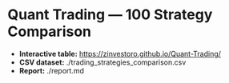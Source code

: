 # Quant Trading — 100 Strategy Comparison
- **Interactive table:** https://zinvestoro.github.io/Quant-Trading/
- **CSV dataset:** ./trading_strategies_comparison.csv
- **Report:** ./report.md
